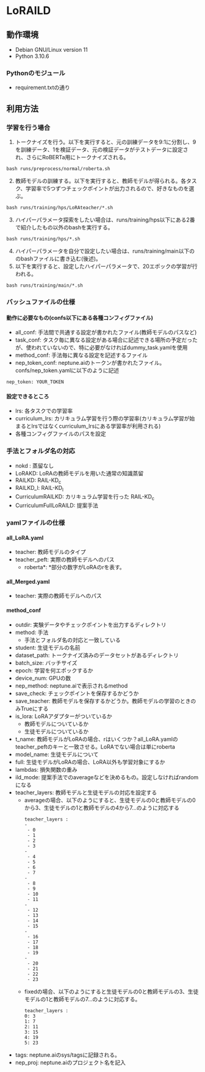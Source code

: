 # LoRAILD

## 動作環境
- Debian GNU/Linux version 11
- Python 3.10.6

### Pythonのモジュール
- requirement.txtの通り

## 利用方法
### 学習を行う場合
1. トークナイズを行う。以下を実行すると、元の訓練データを9:1に分割し、9を訓練データ、1を検証データ、元の検証データがテストデータに設定され、さらにRoBERTa用にトークナイズされる。
```
bash runs/preprocess/normal/roberta.sh
```
2. 教師モデルの訓練する。以下を実行すると、教師モデルが得られる。各タスク、学習率で5つずつチェックポイントが出力されるので、好きなものを選ぶ。
```
bash runs/training/hps/LoRAteacher/*.sh
```
3. ハイパーパラメータ探索をしたい場合は、runs/training/hps以下にある2番で紹介したもの以外のbashを実行する。
```
bash runs/training/hps/*.sh
```

4. ハイパーパラメータを自分で設定したい場合は、runs/training/main以下ののbashファイルに書き込む(後述)。
5. 以下を実行すると、設定したハイパーパラメータで、20エポックの学習が行われる。
```
bash runs/training/main/*.sh
```


### バッシュファイルの仕様
#### 動作に必要なもの(confs以下にある各種コンフィグファイル)
- all_conf: 手法間で共通する設定が書かれたファイル(教師モデルのパスなど)
- task_conf: タスク毎に異なる設定がある場合に記述できる場所の予定だったが、使われていないので、特に必要がなければdummy_task.yamlを使用
- method_conf: 手法毎に異なる設定を記述するファイル
- nep_token_conf: neptune.aiのトークンが書かれたファイル。confs/nep_token.yamlに以下のように記述
```
nep_token: YOUR_TOKEN
```

#### 設定できるところ
- lrs: 各タスクでの学習率
- curriculum_lrs: カリキュラム学習を行う際の学習率(カリキュラム学習が始まるとlrsではなくcurriculum_lrsにある学習率が利用される)
- 各種コンフィグファイルのパスを設定

### 手法とフォルダ名の対応
- nokd  : 蒸留なし
- LoRAKD: LoRAの教師モデルを用いた通常の知識蒸留
- RAILKD: $\mathrm{RAIL\text{-}KD_c}$
- RAILKD_l: $\mathrm{RAIL\text{-}KD_l}$
- CurriculumRAILKD: カリキュラム学習を行った $\mathrm{RAIL\text{-}KD_c}$
- CurriculumFullLoRAILD: 提案手法

### yamlファイルの仕様
#### all_LoRA.yaml
- teacher: 教師モデルのタイプ
- teacher_peft: 実際の教師モデルへのパス
    - roberta*: *部分の数字がLoRAのrを表す。

#### all_Merged.yaml
- teacher: 実際の教師モデルへのパス

#### method_conf
- outdir: 実験データやチェックポイントを出力するディレクトリ
- method: 手法
    - 手法とフォルダ名の対応と一致している
- student: 生徒モデルの名前
- dataset_path: トークナイズ済みのデータセットがあるディレクトリ
- batch_size: バッチサイズ
- epoch: 学習を何エポックするか
- device_num: GPUの数
- nep_method: neptune.aiで表示されるmethod
- save_check: チェックポイントを保存するかどうか
- save_teacher: 教師モデルを保存するかどうか。教師モデルの学習のときのみTrueにする
- is_lora: LoRAアダプターがついているか
    - 教師モデルについているか
    - 生徒モデルについているか
- t_name: 教師モデルがLoRAの場合、rはいくつか？all_LoRA.yamlのteacher_peftのキーと一致させる。LoRAでない場合は単にroberta
- model_name: 生徒モデルについて
- full: 生徒モデルがLoRAの場合、LoRA以外も学習対象にするか
- lambdas: 損失関数の重み
- ild_mode: 提案手法でのaverageなどを決めるもの。設定しなければrandomになる
- teacher_layers: 教師モデルと生徒モデルの対応を設定する
    - averageの場合、以下のようにすると、生徒モデルの0と教師モデルの0から3、生徒モデルの1と教師モデルの4から7...のように対応する
        ```
        teacher_layers :
        -
         - 0
         - 1
         - 2
         - 3
        -
         - 4
         - 5
         - 6
         - 7
        -
         - 8
         - 9
         - 10
         - 11
        -
         - 12
         - 13
         - 14
         - 15
        -
         - 16
         - 17
         - 18
         - 19
        -
         - 20
         - 21
         - 22
         - 23
        ```
    - fixedの場合、以下のようにすると生徒モデルの0と教師モデルの3、生徒モデルの1と教師モデルの7...のように対応する。
        ```
        teacher_layers :
        0: 3
        1: 7
        2: 11
        3: 15
        4: 19
        5: 23
        ```
- tags: neptune.aiのsys/tagsに記録される。
- nep_proj: neptune.aiのプロジェクト名を記入
